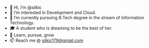 - 👋 Hi, I’m @silkic
- 👀 I’m interested in Development and Cloud.
- 🌱 I’m currently pursuing B.Tech degree in the stream of Information Technology.
- 🎓 A student who is dreaming to be the best of her.
- 📍  Learn, pursue, grow
- 📫 Reach me @ silkic179@gmail.com

<!---
silkic/silkic is a ✨ special ✨ repository because its `README.md` (this file) appears on your GitHub profile.
You can click the Preview link to take a look at your changes.
--->
